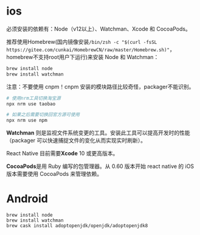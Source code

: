 # ios

必须安装的依赖有：Node（v12以上）、Watchman、Xcode 和 CocoaPods。

推荐使用Homebrew(国内镜像安装`/bin/zsh -c "$(curl -fsSL https://gitee.com/cunkai/HomebrewCN/raw/master/Homebrew.sh)"`，homebrew不支持root用户下运行)来安装 Node 和 Watchman：

```bash
brew install node
brew install watchman
```

注意：不要使用 cnpm！cnpm 安装的模块路径比较奇怪，packager不能识别。

```bash
# 使用nrm工具切换淘宝源
npx nrm use taobao

# 如果之后需要切换回官方源可使用
npx nrm use npm
```



**Watchman** 则是监视文件系统变更的工具。安装此工具可以提高开发时的性能（packager 可以快速捕捉文件的变化从而实现实时刷新）。

React Native 目前需要**Xcode** 10 或更高版本。

**CocoaPods**是用 Ruby 编写的包管理器。从 0.60 版本开始 react native 的 iOS 版本需要使用 CocoaPods 来管理依赖。

# Android

```
brew install node
brew install watchman
brew cask install adoptopenjdk/openjdk/adoptopenjdk8
```

